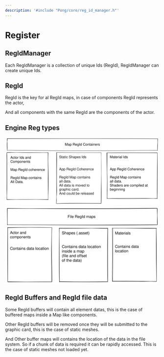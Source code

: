 ```yaml
---
description: '#include "Pong/core/reg_id_manager.h"'
---
```


# Register

## RegIdManager

Each RegIdManager is a collection of unique Ids (RegId), RegIdManager can create unique Ids.

## RegId

RegId is the key for al RegId maps, in case of components RegId represents the actor,

And all components with the same RegId are the components of the actor.

## Engine Reg types

<img src="../.gitbook/assets/file.drawing (3).svg" alt="" class="gitbook-drawing">

<img src="../.gitbook/assets/file.drawing.svg" alt="" class="gitbook-drawing">

## RegId Buffers and RegId file data

Some RegId buffers will contain all element datas, this is the case of buffered maps inside a Map like components.

Other RegId buffers will be removed once they will be submitted to the graphic card, this is the case of static meshes.

And Other buffer maps will contains the location of the data in the file system. So if a chunk of data is required it can be rapidly accessed. This is the case of static meshes not loaded yet.
